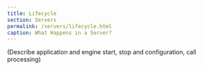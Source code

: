 ```yaml
---
title: Lifecycle
section: Servers
permalink: /servers/lifecycle.html
caption: What Happens in a Server?  
---
```


(Describe application and engine start, stop and configuration, call processing)
